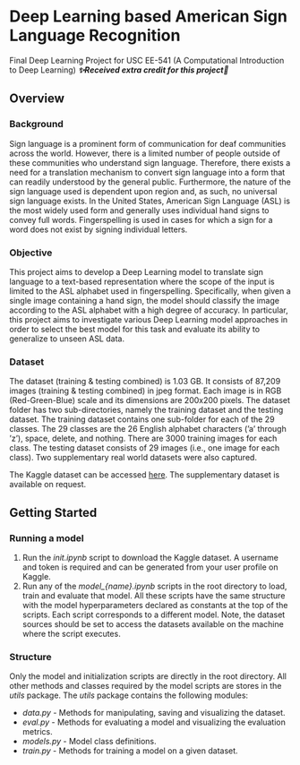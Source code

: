 # Deep Learning based American Sign Language Recognition

Final Deep Learning Project for USC EE-541 (A Computational Introduction to Deep Learning) _**✨Received extra credit for this project🚀**_

## Overview

### Background

Sign language is a prominent form of communication for deaf communities across the world. However, there is a limited number of people outside of these communities who understand sign language. Therefore, there exists a need for a translation mechanism to convert sign language into a form that can readily understood by the general public. Furthermore, the nature of the sign language used is dependent upon region and, as such, no universal sign language exists. In the United States, American Sign Language (ASL) is the most widely used form and generally uses individual hand signs to convey full words. Fingerspelling is used in cases for which a sign for a word does not exist by signing individual letters.

### Objective

This project aims to develop a Deep Learning model to translate sign language to a text-based representation where the scope of the input is limited to the ASL alphabet used in fingerspelling. Specifically, when given a single image containing a hand sign, the model should classify the image according to the ASL alphabet with a high degree of accuracy. In particular, this project aims to investigate various Deep Learning model approaches in order to select the best model for this task and evaluate its ability to generalize to unseen ASL data.

### Dataset

The dataset (training & testing combined) is 1.03 GB. It consists of 87,209 images (training & testing combined) in jpeg format. Each image is in RGB (Red-Green-Blue) scale and its dimensions are 200x200 pixels. The dataset folder has two sub-directories, namely the training dataset and the testing dataset. The training dataset contains one sub-folder for each of the 29 classes. The 29 classes are the 26 English alphabet characters (’a’ through ’z’), space, delete, and nothing. There are 3000 training images for each class. The testing dataset consists of 29 images (i.e., one image for each class). Two supplementary real world datasets were also captured.

The Kaggle dataset can be accessed [here](https://www.kaggle.com/datasets/grassknoted/asl-alphabet). The supplementary dataset is available on request.

## Getting Started

### Running a model

1. Run the *init.ipynb* script to download the Kaggle dataset. A username and token is required and can be generated from your user profile on Kaggle.
2. Run any of the *model_{name}.ipynb* scripts in the root directory to load, train and evaluate that model. All these scripts have the same structure with the model hyperparameters declared as constants at the top of the scripts. Each script corresponds to a different model. Note, the dataset sources should be set to access the datasets available on the machine where the script executes.

### Structure

Only the model and initialization scripts are directly in the root directory. All other methods and classes required by the model scripts are stores in the *utils* package. The *utils* package contains the following modules:

- *data.py* - Methods for manipulating, saving and visualizing the dataset.
- *eval.py* - Methods for evaluating a model and visualizing the evaluation metrics.
- *models.py* - Model class definitions. 
- *train.py* - Methods for training a model on a given dataset.
